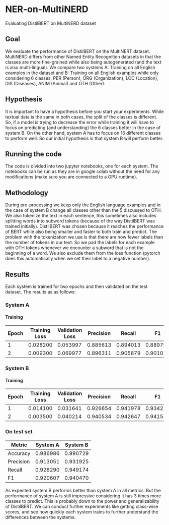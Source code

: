 # NER-on-MultiNERD
Evaluating DistilBERT on MultiNERD dataset

## Goal
We evaluate the performance of DistilBERT on the MultiNERT dataset. MultiNERD differs from other Named Entity Recognition datasets in that the classes are more fine-grained while also being autogenerated (and the text is also multi-lingual).
We compare two systems A: Training on all English examples in the dataset and B: Training on all English examples while only considering 6 classes, PER (Person), ORG (Organization), LOC (Location), DIS (Diseases), ANIM (Animal) and OTH (Other).

## Hypothesis
It is important to have a hypothesis before you start your experiments. While textual data is the same in both cases, the split of the classes is different. So, if a model is trying to decrease the error while training it will have to focus on predicting (and understanding) the 6 classes better in the case of system B. On the other hand, system A has to focus on 16 different classes to perform well. So our initial hypothesis is that system B will perform better.

## Running the code
The code is divided into two jupyter notebooks, one for each system. 
The notebooks can be run as they are in google colab without the need for any modifications (make sure you are connected to a GPU runtime).

## Methodology
During pre-processing we keep only the English language examples and in the case of system B change all classes other than the 5 discussed to OTH. We also tokenize the text in each sentence, this sometimes also includes splitting words into subword tokens (because of the way DistilBERT was trained initially). DistilBERT was chosen because it reaches the performance of BERT while also being smaller and faster to both train and predict. The problem with the tokenization we use is that there are now fewer labels than the number of tokens in our text. So we pad the labels for each example with OTH tokens whenever we encounter a subword that is not the beginning of a word. We also exclude them from the loss function (pytorch does this automatically when we set their label to a negative number). 

## Results
Each system is trained for two epochs and then validated on the test dataset. The results as as follows:

### System A

#### Training

| Epoch      | Training Loss | Validation Loss | Precision | Recall | F1 | Accuracy |
| ---------- | ------------- | --------------- | --------- | ------ | -- | -------- |
| 1 |	0.028200 | 0.053997 | 0.885613 | 0.894013 |	0.889793 | 0.982679 |
| 2	| 0.009300	| 0.069977	| 0.896311	| 0.905879	| 0.901070	| 0.983557 |

### System B

#### Training

| Epoch      | Training Loss | Validation Loss | Precision | Recall | F1 | Accuracy |
| ---------- | ------------- | --------------- | --------- | ------ | -- | -------- |
| 1 |	0.014100 | 0.031641 | 0.926654 | 0.941978 |	0.934253 | 0.990921 |
| 2	| 0.003500	| 0.040214	| 0.940534	| 0.942647	| 0.941589	| 0.991702 |

### On test set
| Metric | System A | System B |
| ------ | -------- | -------- |
| Accuracy | 0.986986 | 0.990729 |
| Precision | 0.913051 | 0.931925 |
| Recall | 0.928290 | 0.949174 |
| F1 | 0.920607 | 0.940470 |

As expected system B performs better than system A in all metrics. But the performance of system A is still impressive considering it has 3 times more classes to predict. This is probably down to the power and generalizability of DistilBERT. We can conduct further experiments like getting class-wise scores, and see how quickly each system trains to further understand the differences between the systems.


